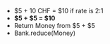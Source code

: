 -   $5 + 10 CHF = $10 if rate is 2:1
- **$5 + $5 = $10**
-   Return Money from $5 + $5
-   Bank.reduce(Money)
